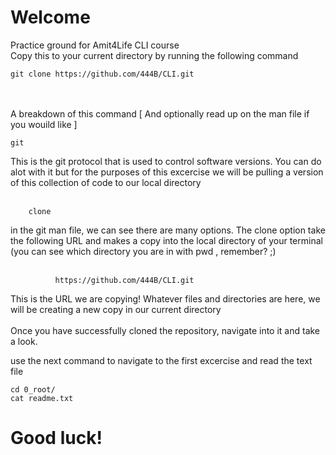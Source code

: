 # Welcome
Practice ground for Amit4Life CLI course
<br/>
Copy this to your current directory by running the following command
```shell
git clone https://github.com/444B/CLI.git
```
<br/>
<br/>
A breakdown of this command [ And optionally read up on the man file if you wouild like ]

```shell
git
```
This is the git protocol that is used to control software versions. You can do alot with it but for the purposes of this excercise we will be pulling a version of this collection of code to our local directory
<br/>
<br/>
```shell
    clone
```
in the git man file, we can see there are many options. The clone option take the following URL and makes a copy into the local directory of your terminal (you can see which directory you are in with pwd , remember? ;)
<br/>
<br/>
```shell
          https://github.com/444B/CLI.git
```
This is the URL we are copying! Whatever files and directories are here, we will be creating a new copy in our current directory
<br/>
<br/>
Once you have successfully cloned the repository, navigate into it and take a look. 

use the next command to navigate to the first excercise and read the text file
```shell
cd 0_root/
cat readme.txt
```
# Good luck!
